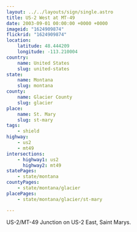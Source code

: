 ```yaml
---
layout: ../../layouts/sign/single.astro
title: US-2 West at MT-49
date: 2003-09-01 00:00:00 +0000 +0000
imageid: "1624909874"
flickrid: "1624909874"
location:
    latitude: 48.444209
    longitude: -113.210004
country:
    name: United States
    slug: united-states
state:
    name: Montana
    slug: montana
county:
    name: Glacier County
    slug: glacier
place:
    name: St. Mary
    slug: st-mary
tags:
    - shield
highway:
    - us2
    - mt49
intersections:
    - highway1: us2
      highway2: mt49
statePages:
    - state/montana
countyPages:
    - state/montana/glacier
placePages:
    - state/montana/glacier/st-mary

---
```

US-2/MT-49 Junction on US-2 East, Saint Marys.